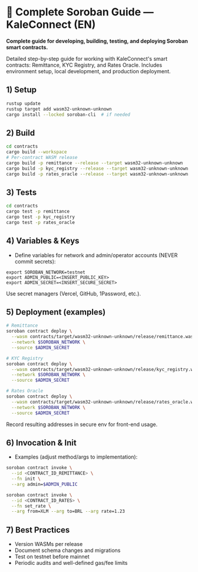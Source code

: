 # 🦀 Complete Soroban Guide — KaleConnect (EN)

**Complete guide for developing, building, testing, and deploying Soroban smart contracts.**

Detailed step-by-step guide for working with KaleConnect's smart contracts: Remittance, KYC Registry, and Rates Oracle. Includes environment setup, local development, and production deployment.

## 1) Setup
```bash
rustup update
rustup target add wasm32-unknown-unknown
cargo install --locked soroban-cli  # if needed
```

## 2) Build
```bash
cd contracts
cargo build --workspace
# Per-contract WASM release
cargo build -p remittance --release --target wasm32-unknown-unknown
cargo build -p kyc_registry --release --target wasm32-unknown-unknown
cargo build -p rates_oracle --release --target wasm32-unknown-unknown
```

## 3) Tests
```bash
cd contracts
cargo test -p remittance
cargo test -p kyc_registry
cargo test -p rates_oracle
```

## 4) Variables & Keys
- Define variables for network and admin/operator accounts (NEVER commit secrets):
```
export SOROBAN_NETWORK=testnet
export ADMIN_PUBLIC=<INSERT_PUBLIC_KEY>
export ADMIN_SECRET=<INSERT_SECURE_SECRET>
```
Use secret managers (Vercel, GitHub, 1Password, etc.).

## 5) Deployment (examples)
```bash
# Remittance
soroban contract deploy \
  --wasm contracts/target/wasm32-unknown-unknown/release/remittance.wasm \
  --network $SOROBAN_NETWORK \
  --source $ADMIN_SECRET

# KYC Registry
soroban contract deploy \
  --wasm contracts/target/wasm32-unknown-unknown/release/kyc_registry.wasm \
  --network $SOROBAN_NETWORK \
  --source $ADMIN_SECRET

# Rates Oracle
soroban contract deploy \
  --wasm contracts/target/wasm32-unknown-unknown/release/rates_oracle.wasm \
  --network $SOROBAN_NETWORK \
  --source $ADMIN_SECRET
```
Record resulting addresses in secure env for front-end usage.

## 6) Invocation & Init
- Examples (adjust method/args to implementation):
```bash
soroban contract invoke \
  --id <CONTRACT_ID_REMITTANCE> \
  --fn init \
  --arg admin=$ADMIN_PUBLIC

soroban contract invoke \
  --id <CONTRACT_ID_RATES> \
  --fn set_rate \
  --arg from=XLM --arg to=BRL --arg rate=1.23
```

## 7) Best Practices
- Version WASMs per release
- Document schema changes and migrations
- Test on testnet before mainnet
- Periodic audits and well-defined gas/fee limits
